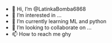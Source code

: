 - 👋 Hi, I’m @LatinkaBomba6868
- 👀 I’m interested in ...
- 🌱 I’m currently learning ML and python
- 💞️ I’m looking to collaborate on ...
- 📫 How to reach me ghy

<!---
LatinkaBomba6868/LatinkaBomba6868 is a ✨ special ✨ repository because its `README.md` (this file) appears on your GitHub profile.
You can click the Preview link to take a look at your changes.
--->
